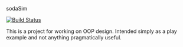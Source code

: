 sodaSim

[![Build Status](https://travis-ci.com/nrejack/sodaSim.svg?token=2igAu58ALmszgpXsGEZy&branch=master)](https://travis-ci.com/nrejack/sodaSim)

This is a project for working on OOP design. Intended simply as a play example and not anything pragmatically useful.
